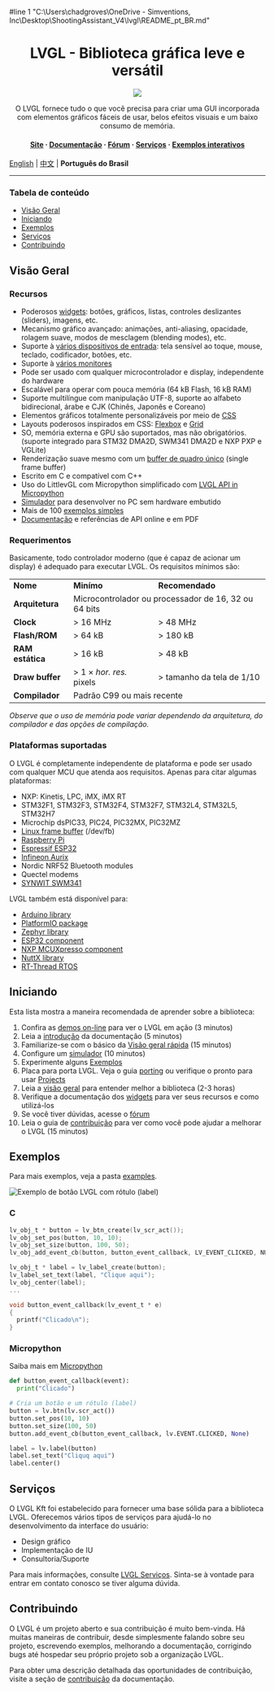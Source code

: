 #line 1 "C:\\Users\\chadgroves\\OneDrive - Simventions, Inc\\Desktop\\ShootingAssistant_V4\\lvgl\\README_pt_BR.md"
<h1 align="center"> LVGL - Biblioteca gráfica leve e versátil</h1>
<p align="center">
    <img src="https://lvgl.io/assets/images/lvgl_widgets_demo.gif">
</p>
<p align="center">
    O LVGL fornece tudo o que você precisa para criar uma GUI incorporada com elementos gráficos fáceis de usar, belos efeitos visuais e um baixo consumo de memória.
</p>
<h4 align="center">
    <a href="https://lvgl.io">Site</a> &middot;
    <a href="https://docs.lvgl.io/">Documentação</a> &middot;
    <a href="https://forum.lvgl.io">Fórum</a> &middot;
    <a href="https://lvgl.io/services">Serviços</a> &middot;
    <a href="https://docs.lvgl.io/master/examples.html">Exemplos interativos</a>
</h4>

[English](./README.md) | [中文](./README_zh.md) | **Português do Brasil**

---

### Tabela de conteúdo

- [Visão Geral](#visão-geral)
- [Iniciando](#iniciando)
- [Exemplos](#exemplos)
- [Serviços](#serviços)
- [Contribuindo](#contribuindo)

## Visão Geral

### Recursos
* Poderosos [widgets](https://docs.lvgl.io/master/widgets/index.html): botões, gráficos, listas, controles deslizantes (sliders), imagens, etc.
* Mecanismo gráfico avançado: animações, anti-aliasing, opacidade, rolagem suave, modos de mesclagem (blending modes), etc.
* Suporte à [vários dispositivos de entrada](https://docs.lvgl.io/master/overview/indev.html): tela sensível ao toque, mouse, teclado, codificador, botões, etc.
* Suporte à [vários monitores](https://docs.lvgl.io/master/overview/display.html)
* Pode ser usado com qualquer microcontrolador e display, independente do hardware
* Escalável para operar com pouca memória (64 kB Flash, 16 kB RAM)
* Suporte multilíngue com manipulação UTF-8, suporte ao alfabeto bidirecional, árabe e CJK (Chinês, Japonês e Coreano)
* Elementos gráficos totalmente personalizáveis por meio de [CSS](https://docs.lvgl.io/master/overview/style.html)
* Layouts poderosos inspirados em CSS: [Flexbox](https://docs.lvgl.io/master/layouts/flex.html) e [Grid](https://docs.lvgl.io/master/layouts/grid.html)
* SO, memória externa e GPU são suportados, mas não obrigatórios. (suporte integrado para STM32 DMA2D, SWM341 DMA2D e NXP PXP e VGLite)
* Renderização suave mesmo com um [buffer de quadro único](https://docs.lvgl.io/master/porting/display.html) (single frame buffer)
* Escrito em C e compatível com C++
* Uso do LittlevGL com Micropython simplificado com [LVGL API in Micropython](https://blog.lvgl.io/2019-02-20/micropython-bindings)
* [Simulador](https://docs.lvgl.io/master/get-started/platforms/pc-simulator.html) para desenvolver no PC sem hardware embutido
* Mais de 100 [exemplos simples](https://github.com/lvgl/lvgl/tree/master/examples)
* [Documentação](http://docs.lvgl.io/) e referências de API online e em PDF

### Requerimentos
Basicamente, todo controlador moderno (que é capaz de acionar um display) é adequado para executar LVGL. Os requisitos mínimos são:

<table>
  <tr>
    <td>
        <strong>Nome</strong>
    </td>
    <td>
        <strong>Minímo</strong>
    </td>
    <td>
        <strong>Recomendado</strong>
    </td>
  </tr>
  <tr>
    <td>
        <strong>Arquitetura</strong>
    </td>
    <td colspan="2">Microcontrolador ou processador de 16, 32 ou 64 bits</td>
  </tr>
  <tr>
    <td>
        <strong>Clock</strong>
    </td>
    <td>&gt; 16 MHz</td>
    <td>&gt; 48 MHz</td>
  </tr>
  <tr>
    <td>
        <strong>Flash/ROM</strong>
    </td>
    <td>&gt; 64 kB</td>
    <td>&gt; 180 kB</td>
  </tr>

  <tr>
    <td>
        <strong>RAM estática</strong>
    </td>
    <td>&gt; 16 kB</td>
    <td>&gt; 48 kB</td>
  </tr>

  <tr>
    <td>
        <strong>Draw buffer</strong>
    </td>
    <td>&gt; 1 &times; <em>hor. res.</em> pixels</td>
    <td>&gt; tamanho da tela de 1/10</td>
  </tr>

  <tr>
    <td>
        <strong>Compilador</strong>
    </td>
    <td colspan="2">Padrão C99 ou mais recente</td>
  </tr>
</table>

*Observe que o uso de memória pode variar dependendo da arquitetura, do compilador e das opções de compilação.*

### Plataformas suportadas
O LVGL é completamente independente de plataforma e pode ser usado com qualquer MCU que atenda aos requisitos.
Apenas para citar algumas plataformas:

- NXP: Kinetis, LPC, iMX, iMX RT
- STM32F1, STM32F3, STM32F4, STM32F7, STM32L4, STM32L5, STM32H7
- Microchip dsPIC33, PIC24, PIC32MX, PIC32MZ
- [Linux frame buffer](https://blog.lvgl.io/2018-01-03/linux_fb) (/dev/fb)
- [Raspberry Pi](http://www.vk3erw.com/index.php/16-software/63-raspberry-pi-official-7-touchscreen-and-littlevgl)
- [Espressif ESP32](https://github.com/lvgl/lv_port_esp32)
- [Infineon Aurix](https://github.com/lvgl/lv_port_aurix)
- Nordic NRF52 Bluetooth modules
- Quectel modems
- [SYNWIT SWM341](https://www.synwit.cn/)

LVGL também está disponível para:
- [Arduino library](https://docs.lvgl.io/master/get-started/platforms/arduino.html)
- [PlatformIO package](https://registry.platformio.org/libraries/lvgl/lvgl)
- [Zephyr library](https://docs.zephyrproject.org/latest/reference/kconfig/CONFIG_LVGL.html)
- [ESP32 component](https://docs.lvgl.io/master/get-started/platforms/espressif.html)
- [NXP MCUXpresso component](https://www.nxp.com/design/software/embedded-software/lvgl-open-source-graphics-library:LITTLEVGL-OPEN-SOURCE-GRAPHICS-LIBRARY)
- [NuttX library](https://docs.lvgl.io/master/get-started/os/nuttx.html)
- [RT-Thread RTOS](https://docs.lvgl.io/master/get-started/os/rt-thread.html)

## Iniciando
Esta lista mostra a maneira recomendada de aprender sobre a biblioteca:

1. Confira as [demos on-line](https://lvgl.io/demos) para ver o LVGL em ação (3 minutos)
2. Leia a [introdução](https://docs.lvgl.io/master/intro/index.html) da documentação (5 minutos)
3. Familiarize-se com o básico da [Visão geral rápida](https://docs.lvgl.io/master/get-started/quick-overview.html) (15 minutos)
4. Configure um [simulador](https://docs.lvgl.io/master/get-started/platforms/pc-simulator.html) (10 minutos)
5. Experimente alguns [Exemplos](https://github.com/lvgl/lvgl/tree/master/examples)
6. Placa para porta LVGL. Veja o guia [porting](https://docs.lvgl.io/master/porting/index.html) ou verifique o pronto para usar [Projects](https://github.com/lvgl?q=lv_port_)
7. Leia a [visão geral](https://docs.lvgl.io/master/overview/index.html) para entender melhor a biblioteca (2-3 horas)
8. Verifique a documentação dos [widgets](https://docs.lvgl.io/master/widgets/index.html) para ver seus recursos e como utilizá-los
9. Se você tiver dúvidas, acesse o [fórum](http://forum.lvgl.io/)
10. Leia o guia de [contribuição](https://docs.lvgl.io/master/CONTRIBUTING.html) para ver como você pode ajudar a melhorar o LVGL (15 minutos)

## Exemplos
Para mais exemplos, veja a pasta [examples](https://github.com/lvgl/lvgl/tree/master/examples).

![Exemplo de botão LVGL com rótulo (label)](https://github.com/lvgl/lvgl/raw/master/docs/misc/btn_example.png)

### C

```c
lv_obj_t * button = lv_btn_create(lv_scr_act());                             /* Adiciona um botão à tela atual */
lv_obj_set_pos(button, 10, 10);                                              /* Define uma posição ao botão na tela */
lv_obj_set_size(button, 100, 50);                                            /* Define o tamanho */
lv_obj_add_event_cb(button, button_event_callback, LV_EVENT_CLICKED, NULL);  /* Atribui um retorno de chamada (callback) */

lv_obj_t * label = lv_label_create(button);                                  /* Adiciona um rótulo (label) */
lv_label_set_text(label, "Clique aqui");                                     /* Define o texto do rótulo (label) */
lv_obj_center(label);                                                        /* Alinha o texto ao centro */
...

void button_event_callback(lv_event_t * e)
{
  printf("Clicado\n");
}
```

### Micropython
Saiba mais em [Micropython](https://docs.lvgl.io/master/get-started/bindings/micropython.html)

```python
def button_event_callback(event):
  print("Clicado")

# Cria um botão e um rótulo (label)
button = lv.btn(lv.scr_act())
button.set_pos(10, 10)
button.set_size(100, 50)
button.add_event_cb(button_event_callback, lv.EVENT.CLICKED, None)

label = lv.label(button)
label.set_text("Cliquq aqui")
label.center()
```

## Serviços
O LVGL Kft foi estabelecido para fornecer uma base sólida para a biblioteca LVGL. Oferecemos vários tipos de serviços
para ajudá-lo no desenvolvimento da interface do usuário:

- Design gráfico
- Implementação de IU
- Consultoria/Suporte

Para mais informações, consulte [LVGL Serviços](https://lvgl.io/services). Sinta-se à vontade para entrar em contato
conosco se tiver alguma dúvida.

## Contribuindo
O LVGL é um projeto aberto e sua contribuição é muito bem-vinda. Há muitas maneiras de contribuir, desde simplesmente
falando sobre seu projeto, escrevendo exemplos, melhorando a documentação, corrigindo bugs até hospedar seu próprio
projeto sob a organização LVGL.

Para obter uma descrição detalhada das oportunidades de contribuição, visite a seção de [contribuição](https://docs.lvgl.io/master/CONTRIBUTING.html) da documentação.
